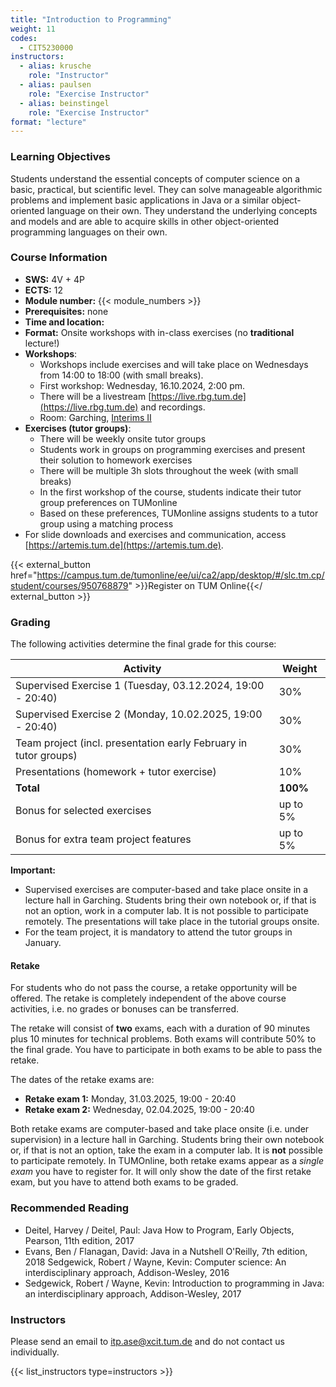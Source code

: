```yaml
---
title: "Introduction to Programming"
weight: 11
codes:
  - CIT5230000
instructors:
  - alias: krusche
    role: "Instructor"
  - alias: paulsen
    role: "Exercise Instructor"
  - alias: beinstingel
    role: "Exercise Instructor"
format: "lecture"
---
```


### Learning Objectives

Students understand the essential concepts of computer science on a basic,
practical, but scientific level. They can solve manageable algorithmic problems and implement basic applications
in Java or a similar object-oriented language on their own. They understand the underlying concepts and models and are 
able to acquire skills in other object-oriented programming languages on their own.

### Course Information

- **SWS:** 4V + 4P
- **ECTS:** 12
- **Module number:** {{< module_numbers >}}
- **Prerequisites:** none
- **Time and location:**
- **Format:** Onsite workshops with in-class exercises (no **traditional** lecture!)
- **Workshops**:
  - Workshops include exercises and will take place on Wednesdays from 14:00 to 18:00 (with small breaks).
  - First workshop: Wednesday, 16.10.2024, 2:00 pm.
  - There will be a livestream [https://live.rbg.tum.de](https://live.rbg.tum.de) and recordings.
  - Room: Garching, [Interims II](https://nav.tum.sexy/room/5416.01.004)
- **Exercises (tutor groups)**:
  - There will be weekly onsite tutor groups
  - Students work in groups on programming exercises and present their solution to homework exercises
  - There will be multiple 3h slots throughout the week (with small breaks)
  - In the first workshop of the course, students indicate their tutor group preferences on TUMonline
  - Based on these preferences, TUMonline assigns students to a tutor group using a matching process
- For slide downloads and exercises and communication, access [https://artemis.tum.de](https://artemis.tum.de).

{{< external_button href="https://campus.tum.de/tumonline/ee/ui/ca2/app/desktop/#/slc.tm.cp/student/courses/950768879" >}}Register on TUM Online{{</ external_button >}}

### Grading

The following activities determine the final grade for this course:

| Activity                                                         | Weight   |
|------------------------------------------------------------------|----------|
| Supervised Exercise 1 (Tuesday, 03.12.2024, 19:00 - 20:40)       | 30%      |
| Supervised Exercise 2 (Monday, 10.02.2025, 19:00 - 20:40)        | 30%      |
| Team project (incl. presentation early February in tutor groups) | 30%      | 
| Presentations (homework + tutor exercise)                        | 10%      |
| **Total**                                                        | **100%** |
| Bonus for selected exercises                                     | up to 5% |
| Bonus for extra team project features                            | up to 5% |


**Important:** 
- Supervised exercises are computer-based and take place onsite in a lecture hall in Garching. Students bring their own notebook or, if that is not an option, work in a computer lab. It is not possible to participate remotely. The presentations will take place in the tutorial groups onsite.
- For the team project, it is mandatory to attend the tutor groups in January.

#### Retake

For students who do not pass the course, a retake opportunity will be offered. The retake is completely independent of the above course activities, i.e. no grades or bonuses can be transferred.

The retake will consist of **two** exams, each with a duration of 90 minutes plus 10 minutes for technical problems.
Both exams will contribute 50% to the final grade. You have to participate in both exams to be able to pass the retake.

The dates of the retake exams are:
- **Retake exam 1:** Monday, 31.03.2025, 19:00 - 20:40
- **Retake exam 2:** Wednesday, 02.04.2025, 19:00 - 20:40

Both retake exams are computer-based and take place onsite (i.e. under supervision) in a lecture hall in Garching. Students bring their own notebook or, if that is not an option, take the exam in a computer lab. It is **not** possible to participate remotely.
In TUMOnline, both retake exams appear as a *single exam* you have to register for. It will only show the date of the first retake exam, but you have to attend both exams to be graded.

### Recommended Reading

- Deitel, Harvey / Deitel, Paul: Java How to Program, Early Objects, Pearson, 11th edition, 2017
- Evans, Ben / Flanagan, David: Java in a Nutshell O'Reilly, 7th edition, 2018
  Sedgewick, Robert / Wayne, Kevin: Computer science: An interdisciplinary approach, Addison-Wesley, 2016
- Sedgewick, Robert / Wayne, Kevin: Introduction to programming in Java: an interdisciplinary approach, Addison-Wesley, 2017

### Instructors

Please send an email to [itp.ase@xcit.tum.de](mailto:itp.ase@xcit.tum.de) and do not contact us individually.

{{< list_instructors type=instructors >}}

